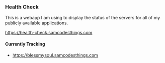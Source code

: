 ### Health Check

This is a webapp I am using to display the status of the servers for all of my
publicly available applications.

https://health-check.samcodesthings.com

#### Currently Tracking
* https://blessmysoul.samcodesthings.com
